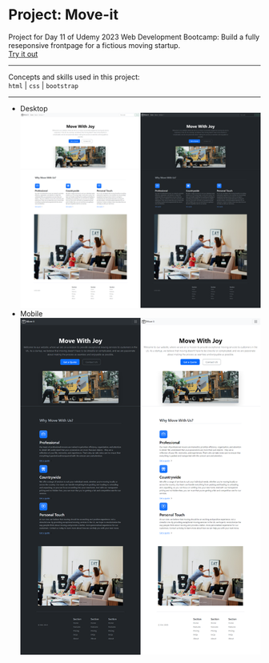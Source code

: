 # Project: Move-it
Project for Day 11 of Udemy 2023 Web Development Bootcamp: Build a fully reseponsive frontpage for a fictious moving startup.  
[Try it out](https://jaycka.github.io/move-it/)  
___  
Concepts and skills used in this project:  
`html` | `css` | `bootstrap`
___  
* Desktop
![desktop](https://github.com/jaycka/move-it/blob/main/moveit-desktop.png?raw=true)  
* Mobile
![mobile](https://github.com/jaycka/move-it/blob/main/moveit-mobile.png?raw=true)  
